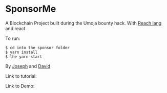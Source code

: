 # SponsorMe

A Blockchain Project built during the Umoja bounty hack.
With [Reach lang](https://github.com/reach-sh/reach-lang) and react

To run: 
```
$ cd into the sponsor folder
$ yarn install
$ the yarn start
```

By [Joseph](https://github.com/adujoseph) and [David](https://github.com/onyedikachi-david)

Link to tutorial: 

Link to Demo:
